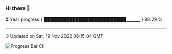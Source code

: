 ### Hi there 👋

⏳ Year progress { ██████████████████████████▁▁▁▁ } 88.29 %

---

⏰ Updated on Sat, 19 Nov 2022 06:15:04 GMT

![Progress Bar CI](https://github.com/liununu/liununu/workflows/Progress%20Bar%20CI/badge.svg)
